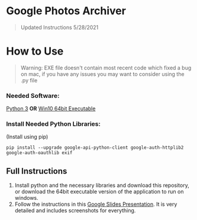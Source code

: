 # Google Photos Archiver

> Updated Instructions 5/28/2021

# How to Use
> Warning: EXE file doesn't contain most recent code which fixed a bug on mac, if you have any issues you may want to consider using the .py file
### Needed Software:
[Python 3](https://www.python.org/downloads/ "Python 3")
**OR**
[Win10 64bit Executable](https://github.com/NicholasDawson/GooglePhotosArchiver/raw/master/Google%20Photos%20Archiver.exe)

### Install Needed Python Libraries:
(Install using pip)

`pip install --upgrade google-api-python-client google-auth-httplib2 google-auth-oauthlib exif`

## Full Instructions
1. Install python and the necessary libraries and download this repository, or download the 64bit executable version of the application to run on windows.
2. Follow the instructions in this [Google Slides Presentation](https://docs.google.com/presentation/d/1nrNmM6iUSPXU5C9DjxG9gyaAAFKYXuMMeQVxqBYyRMM/edit?usp=sharing "Link"). It is very detailed and includes screenshots for everything.
